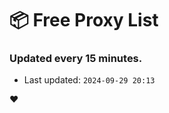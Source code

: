 # :package: Free Proxy List
### Updated every 15 minutes.

- Last updated: `2024-09-29 20:13`

:heart:

